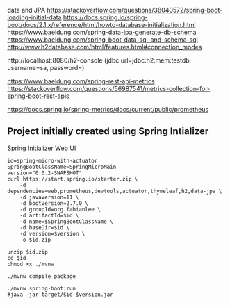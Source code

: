 data and JPA
https://stackoverflow.com/questions/38040572/spring-boot-loading-initial-data
https://docs.spring.io/spring-boot/docs/2.1.x/reference/html/howto-database-initialization.html
https://www.baeldung.com/spring-data-jpa-generate-db-schema
https://www.baeldung.com/spring-boot-data-sql-and-schema-sql
http://www.h2database.com/html/features.html#connection_modes

http://localhost:8080/h2-console (jdbc url=jdbc:h2:mem:testdb; username=sa, password=<empty>)


https://www.baeldung.com/spring-rest-api-metrics
https://stackoverflow.com/questions/56987541/metrics-collection-for-spring-boot-rest-apis

https://docs.spring.io/spring-metrics/docs/current/public/prometheus


## Project initially created using Spring Intializer

[Spring Initializer Web UI](https://start.spring.io/)

```
id=spring-micro-with-actuator
SpringBootClassName=SpringMicroMain
version="0.0.2-SNAPSHOT"
curl https://start.spring.io/starter.zip \
    -d dependencies=web,prometheus,devtools,actuator,thymeleaf,h2,data-jpa \
    -d javaVersion=11 \
    -d bootVersion=2.7.0 \
    -d groupId=org.fabianlee \
    -d artifactId=$id \
    -d name=$SpringBootClassName \
    -d baseDir=$id \
    -d version=$version \
    -o $id.zip

unzip $id.zip
cd $id
chmod +x ./mvnw

./mvnw compile package

./mvnw spring-boot:run
#java -jar target/$id-$version.jar
```
